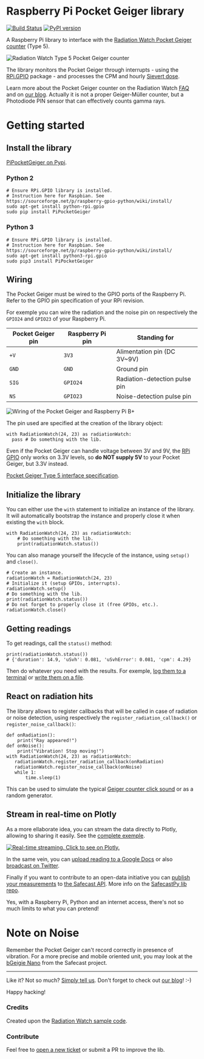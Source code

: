 # Raspberry Pi Pocket Geiger library

[![Build Status](https://travis-ci.org/MonsieurV/PiPocketGeiger.svg?branch=master)](https://travis-ci.org/MonsieurV/PiPocketGeiger) [![PyPI version](https://badge.fury.io/py/PiPocketGeiger.svg)](https://pypi.python.org/pypi/PiPocketGeiger/)

A Raspberry Pi library to interface with the [Radiation Watch Pocket Geiger counter](http://www.radiation-watch.co.uk/) (Type 5).

![](/misc/type5.jpg?raw=true "Radiation Watch Type 5 Pocket Geiger counter")

The library monitors the Pocket Geiger through interrupts - using the [RPi.GPIO](https://pypi.python.org/pypi/RPi.GPIO) package - and processes the CPM and hourly [Sievert dose](https://en.wikipedia.org/wiki/Sievert).

Learn more about the Pocket Geiger counter on the Radiation Watch [FAQ](http://www.radiation-watch.co.uk/faqs) and on [our blog](https://blog.ytotech.com/2016/03/04/radiation-watch-raspberry/). Actually it is not a proper Geiger-Müller counter, but a Photodiode PIN sensor that can effectively counts gamma rays.

# Getting started

## Install the library

[PiPocketGeiger on Pypi](https://pypi.python.org/pypi/PiPocketGeiger/).

### Python 2

```
# Ensure RPi.GPIO library is installed.
# Instruction here for Raspbian. See https://sourceforge.net/p/raspberry-gpio-python/wiki/install/
sudo apt-get install python-rpi.gpio
sudo pip install PiPocketGeiger
```

### Python 3

```
# Ensure RPi.GPIO library is installed.
# Instruction here for Raspbian. See https://sourceforge.net/p/raspberry-gpio-python/wiki/install/
sudo apt-get install python3-rpi.gpio
sudo pip3 install PiPocketGeiger
```

## Wiring

The Pocket Geiger must be wired to the GPIO ports of the Raspberry Pi. Refer to the GPIO pin specification of your RPi revision.

For exemple you can wire the radiation and the noise pin on respectively the `GPIO24` and `GPIO23` of your Raspberry Pi.

| Pocket Geiger pin | Raspberry Pi pin | Standing for |
| ----------------- | ----------- | ------------ |
| `+V` | `3V3` | Alimentation pin (DC 3V~9V) |
| `GND` | `GND` | Ground pin |
| `SIG` | `GPIO24` | Radiation-detection pulse pin |
| `NS` | `GPIO23` | Noise-detection pulse pin |

![](/misc/wiring.png?raw=true "Wiring of the Pocket Geiger and Raspberry Pi B+")

The pin used are specified at the creation of the library object:

```
with RadiationWatch(24, 23) as radiationWatch:
  pass # Do something with the lib.
```

Even if the Pocket Geiger can handle voltage between 3V and 9V, the [RPi GPIO](https://www.raspberrypi.org/documentation/hardware/raspberrypi/gpio/README.md) only works on 3.3V levels, so **do NOT supply 5V** to your Pocket Geiger, but 3.3V instead.

[Pocket Geiger Type 5 interface specification](http://www.radiation-watch.co.uk/uploads/5t.pdf).

## Initialize the library

You can either use the `with` statement to initialize an instance of the library. It will automatically bootstrap the instance and properly close it when existing the `with` block.

```
with RadiationWatch(24, 23) as radiationWatch:
    # Do something with the lib.
    print(radiationWatch.status())
```

You can also manage yourself the lifecycle of the instance, using `setup()` and `close()`.

```
# Create an instance.
radiationWatch = RadiationWatch(24, 23)
# Initialize it (setup GPIOs, interrupts).
radiationWatch.setup()
# Do something with the lib.
print(radiationWatch.status())
# Do not forget to properly close it (free GPIOs, etc.).
radiationWatch.close()
```

## Getting readings

To get readings, call the `status()` method:

```
print(radiationWatch.status())
# {'duration': 14.9, 'uSvh': 0.081, 'uSvhError': 0.081, 'cpm': 4.29}
```

Then do whatever you need with the results. For exemple, [log them to a terminal](https://github.com/MonsieurV/PiPocketGeiger/blob/master/examples/console_logger.py) or [write them on a file](https://github.com/MonsieurV/PiPocketGeiger/blob/master/examples/file_logger.py).

## React on radiation hits

The library allows to register callbacks that will be called in case of radiation or noise detection, using respectively the `register_radiation_callback()` or `register_noise_callback()`:

```
def onRadiation():
    print("Ray appeared!")
def onNoise():
    print("Vibration! Stop moving!")
with RadiationWatch(24, 23) as radiationWatch:
   radiationWatch.register_radiation_callback(onRadiation)
   radiationWatch.register_noise_callback(onNoise)
   while 1:
       time.sleep(1)
```

This can be used to simulate the typical [Geiger counter click sound](https://github.com/MonsieurV/PiPocketGeiger/blob/master/examples/geiger_click.py) or as a random generator.

## Stream in real-time on Plotly

As a more ellaborate idea, you can stream the data directly to Plotly, allowing to sharing it easily. See the [complete exemple](https://github.com/MonsieurV/PiPocketGeiger/blob/master/examples/plotly_streaming.py).

[![](/misc/plotly_streaming.gif?raw=true "Real-time streaming. Click to see on Plotly.")](https://plot.ly/137/~tournadey/)

In the same vein, you can [upload reading to a Google Docs](https://github.com/MonsieurV/PiPocketGeiger/blob/master/examples/google_docs.py) or also [broadcast on Twitter](https://github.com/MonsieurV/PiPocketGeiger/blob/master/examples/twitter.py).

Finally if you want to contribute to an open-data initiative you can [publish your measurements](https://github.com/MonsieurV/PiPocketGeiger/blob/master/examples/safecast.py) to [the Safecast API](http://blog.safecast.org/). More info on the [SafecastPy lib repo](https://github.com/MonsieurV/SafecastPy).

Yes, with a Raspberry Pi, Python and an internet access, there's not so much limits to what you can pretend!

# Note on Noise

Remember the Pocket Geiger can't record correctly in presence of vibration. For a more precise and mobile oriented unit, you may look at the [bGeigie Nano](http://blog.safecast.org/bgeigie-nano/) from the Safecast project.

-----------------------

Like it? Not so much? [Simply tell us](mailto:yoan@ytotech.com). Don't forget to check out [our blog](http://blog.ytotech.com)! :-)

Happy hacking!

### Credits

Created upon the [Radiation Watch sample code](http://radiation-watch.sakuraweb.com/share/ARDUINO.zip).

### Contribute

Feel free to [open a new ticket](https://github.com/MonsieurV/PiPocketGeiger/issues/new) or submit a PR to improve the lib.
